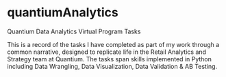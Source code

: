 # quantiumAnalytics
Quantium Data Analytics Virtual Program Tasks

This is a record of the tasks I have completed as part of my work through a common narrative, designed to replicate life in the Retail Analytics and Strategy team at Quantium.
The tasks span skills implemented in Python including Data Wrangling, Data Visualization, Data Validation & AB Testing.
